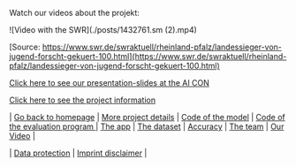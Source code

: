 Watch our videos about the projekt:

![Video with the SWR](./posts/1432761.sm (2).mp4)

[Source: https://www.swr.de/swraktuell/rheinland-pfalz/landessieger-von-jugend-forscht-gekuert-100.html](https://www.swr.de/swraktuell/rheinland-pfalz/landessieger-von-jugend-forscht-gekuert-100.html)

[Click here to see our presentation-slides at the AI CON](https://www.youtube.com/watch?v=Fi_lD6dlfEU)

[Click here to see the project information](https://www.youtube.com/watch?v=XQqo0KjTO1Q&feature=youtu.be)






| [Go back to homepage](https://matheli.github.io/Fall_Detection_App_AI/.) | [More project details](https://matheli.github.io/Fall_Detection_App_AI/posts/More%20details.html) | [Code of the model](https://matheli.github.io/Fall_Detection_App_AI/posts/First_model.html) | [Code of the evaluation program ](https://matheli.github.io/Fall_Detection_App_AI/posts/Second_model.html) | [The app](https://matheli.github.io/Fall_Detection_App_AI/posts/The_app_code.html) | [The dataset](https://matheli.github.io/Fall_Detection_App_AI/posts/The_dataset.html) | [Accuracy](https://matheli.github.io/Fall_Detection_App_AI/posts/Accuracy.html) | [The team](https://matheli.github.io/Fall_Detection_App_AI/posts/The_team/The_team.html) | [Our Video](https://matheli.github.io/Fall_Detection_App_AI/posts/The_Video.html) |


| [Data protection](https://matheli.github.io/Fall_Detection_App_AI/posts/Datenschutzerkl%C3%A4rung) | [Imprint disclaimer](https://matheli.github.io/Fall_Detection_App_AI/posts/Impressum_Haftungsauschluss) |

